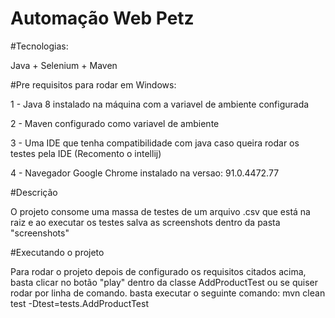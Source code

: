 # Automação Web Petz

#Tecnologias:

Java + Selenium + Maven

#Pre requisitos para rodar em Windows:

1 - Java 8 instalado na máquina com a variavel de ambiente configurada

2 - Maven configurado como variavel de ambiente

3 - Uma IDE que tenha compatibilidade com java caso queira rodar os testes pela IDE (Recomento o intellij)

4 - Navegador Google Chrome instalado na versao: 91.0.4472.77

#Descrição

O projeto consome uma massa de testes de um arquivo .csv que está na raiz e ao executar os testes salva as screenshots dentro da pasta "screenshots"

#Executando o projeto

Para rodar o projeto depois de configurado os requisitos citados acima, basta clicar no botão "play" dentro da classe AddProductTest ou se quiser rodar por linha de comando. basta executar o seguinte comando: mvn clean test -Dtest=tests.AddProductTest
